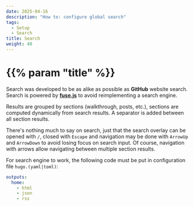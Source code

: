 ```yaml
---
date: 2025-04-16
description: "How to: configure global search"
tags:
  - Setup
  - Search
title: Search
weight: 40
---
```


# {{% param "title" %}}

Search was developed to be as alike as possible as **GitHub** website search.
Search is powered by [**fuse.js**](https://www.fusejs.io/) to avoid reimplementing a search engine.

Results are grouped by sections (walkthrough, posts, etc.), sections are computed dynamically from search results.
A separator is added between all section results.

There's nothing much to say on search, just that the search overlay can be opened with `/`, closed with `Escape`
and navigation may be done with `ArrowUp` and `ArrowDown` to avoid losing focus on search input.
Of course, navigation with arrows allow navigating between multiple section results.

For search engine to work, the following code must be put in configuration file `hugo.(yaml|toml)`:

```yaml
outputs:
  home:
    - html
    - json
    - rss
```
